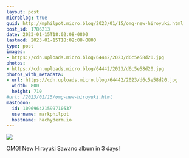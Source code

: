```yaml
---
layout: post
microblog: true
guid: http://mphilpot.micro.blog/2023/01/15/omg-new-hiroyuki.html
post_id: 1786213
date: 2023-01-15T18:02:08-0800
lastmod: 2023-01-15T18:02:08-0800
type: post
images:
- https://cdn.uploads.micro.blog/64442/2023/d6c5e58d20.jpg
photos:
- https://cdn.uploads.micro.blog/64442/2023/d6c5e58d20.jpg
photos_with_metadata:
- url: https://cdn.uploads.micro.blog/64442/2023/d6c5e58d20.jpg
  width: 800
  height: 710
#url: /2023/01/15/omg-new-hiroyuki.html
mastodon:
  id: 109696421599710537
  username: markphilpot
  hostname: hachyderm.io
---
```

![](https://micro.markphilpot.com/uploads/2023/d6c5e58d20.jpg)

OMG! New Hiroyuki Sawano album in 3 days!

